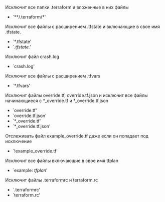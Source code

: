 Исключит все папки .terraform и вложенные в них файлы
  * `**/.terraform/*'

Исключит все файлы с расширением .tfstate и включающие в свое имя .tfstate.
  * `*.tfstate'
  * `*.tfstate.*'

Исключит файл crash.log
  * `crash.log'


Исключит все файлы с расширением .tfvars
  * `*.tfvars'

Исключит файлы override.tf, override.tf.json
и исключит все файлы начинающиеся с *_override.tf и *_override.tf.json
  * `override.tf'
  * `override.tf.json'
  * `*_override.tf'
  * `*_override.tf.json'

Отслеживать файл example_override.tf даже если он попадает под исключение
  * `!example_override.tf'

Исключит все файлы включающие в свое имя tfplan
  * `example: *tfplan*'

Исключит файлы .terraformrc и terraform.rc
  * `.terraformrc'
  * `terraform.rc'

